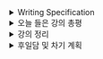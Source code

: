 <details>
<summary>Writing Specification</summary>
<div markdown="1">

>Date : 22.01.20
>
>강좌 분류 : boostcamp AI Tech - AI Mathmatics
>
>>강좌 번호 : 9
>>
>>제목 : CNN 첫걸음
>
>>강좌 번호 : 10
>>
>>제목 : RNN 첫걸음
>
>강좌 분류 : boostcamp AI Tech - Python
>
>>강좌 번호 : 5-1
>>
>>제목 : File / Exception / Log Handling
>
>>강좌 번호 : 5-2
>>
>>제목 : Python Data Handling
>
>>강좌 번호 : 6
>>
>>제목 : Numpy

</div>
</details>

<details>
<summary>오늘 들은 강의 총평</summary>
<div markdown="1">

RNN과 CNN은 많이 이해했던 것으로 생각하고 있었다.
강의 듣기 전에 퀴즈를 풀었을 때도 크게 문제 없이 풀었던 거라서 괜찮겠거니 했는데

심화 과제에서 RNN의 역전파를 구하는 곳에서 크게 애먹었다.

사실 영상 처리에서 RNN을 접하는 것은 쉽지 않다.

근본적으로는 영상(Image)이 시계열 데이터가 아니기 때문이지만(하지만 분명 관련 연구가 많을 것이다),

내 연구 주제는 조금 더 고전적인 영상 처리 공학의 문제를 신경망을 활용한 해결 쪽에 가까웠기 때문에 별로 관심이 없었다.(ConvLSTM정도만 기억나네..)

(대학원 입학하고 처음으로 영상 처리를 공부하면서 별도로 RNN을 공부해보긴 했는데, 그 땐 모든 게 처음인지라.. 생각해보면 역전파를 그 때도 구해본 것 같기도 한데 자료를 못 찾고 있다.)

시계열 데이터 쪽도 최근엔 Transformer와 같은 Attention 모델이 RNN 계열 모델을 다 압도했다고 듣긴 했지만,

RNN은 그 구조 역시 꽤 역사 깊은 구조라고 생각해서 공부해두면 입력 신호를 필터링하는 시스템을 이해하는 측면에서 통찰을 얻을 것이라고 생각한다.

CNN은 컴퓨터 비전에서는 너무 중요한데,

기존의 Perceptron에서 얻을 수 없었던 공간에 대한 정보(Spatial Information)를 신경망이 이해한다는 관점에서 너무 중요하다.

흔히 CNN은 입/출력 텐서의 차원을 맞추는 것에 집중하고, 딥 러닝 강의들이 대부분 이 파트를 시험으로 낸다고 하면 그런 문제를 내는 편이긴 하다.

차원 계산 문제도 물론 중요하다(선대수 관점이라던지, 코딩 관점이라던지 practical하게 중요하다.)

하지만 난 관점이 이 것에 비하면 조금 다른데(여기엔 아마 내 지도 교수님 영향도 있을 것이지만)

각 커널 하나하나마다 필터의 특성을 조금 더 신경써서 보는 편이다.(그렇다고 신경망 파일을 열어서 필터 하나씩 보고 있지는 않음)

그에 대한 생각을 여기다가 적고 종합해보는 시간을 써보도록 하겠다.

</div>
</details>

<details>
<summary>강의 정리</summary>
<div markdown="1">

오늘 강의는 많이 들은 것이 없어서 CNN, RNN 두 분야로 나누어 보면 되겠다.

(22.01.21) -> 다만 내가 오늘 조금 쉰 관계로, RNN은 확률/통계론과 더불어 주말에 작성하도록 하겠다.

<details>
<summary>CNN</summary>
<div markdown="1">

나는 CNN을 이야기하기 전에, 영상 처리 공학의 전반적인 흐름에 대해 이야기 해보고 싶다.

영상 처리 공학의 시작은 무엇일까?

기본적으로 영상 처리 공학의 시작은, 카메라 센서로부터 정보를 어떻게 처리할 것인가?로 시작한다.

그렇기에 모든 영상 처리 공학 과목이 아마 데이터를 이해하는 것에서 시작할 것으로 생각한다.

디지털 공학 내 영상 처리 공학에서 영상은 카메라 센서로부터 측정 값을 받아 약속한 값의 범위 내에서 측정 값을 정렬한 다음, 양자화(Quantization)하여 저장된다.

크게 접하는 데이터로는, 0~255 범위 내 정수의 형태로 저장된 이미지와 0~1 범위 내 실수의 형태로 저장된 이미지가 있다.

쉽게, 값의 범위는 다를 수 있다만, 크게 보면 정수형(Integer)과 실수형(Double)으로 나눌 수 있다.

> 이를테면 나는 16비트 부호가 없는 정수형(uint16)으로 저장된 이미지를 다뤄본 적이 있다. 값의 범위만 다를 뿐이지 똑같다.
> 
> 값의 범위가 다르면, 표현할 수 있는 색상이 많아진다. 다만, 표현할 수 있는 색상의 최대/최소 값이 바뀌진 않는다.
> 
> Limitation이 아니라 Resolution(여기선 해상도가 아니라 분해능)이 좋아지는 것으로 이해하면 좋다.

그러면 데이터를 저장도 했겠다, 다음 영상 처리 공학의 목표가 무엇이었을까?

그것은 바로 영상 내 관심이 있는 영역만 추출하는 것이다.

어떤 입력으로부터 원하는 출력을 반환하는 시스템을 우리는 주로 필터(Filter)라고 부른다.

> 교재에 나온 커널(Kernel)은 필터라고도 부르며 가끔 윈도우(Window)라고도 부른다.

[필터](https://en.wikipedia.org/wiki/Filter)는 정말.. 너무 많은 의미가 있다. 내가 관심이 있는 필터는 [이쪽](https://en.wikipedia.org/wiki/Filter_(signal_processing))이다.

갑자기 신호 처리로 넘어가니 조금 이상할 수도 있다.

하지만 나는 모든 공학은 목표가 다르고 말은 달라도 궤를 같이 한다고 보는 편이다.

왜냐하면 밑바탕은 수학이기 때문이다. 수학을 현실로 비유하면 공학은 현실을 표현하는 언어라고 생각한다.

신호 및 시스템이나 신호 처리 과목에서 필터라는 시스템은 전달 함수라는 개념을 통해 해석한다.

> 필터 : 시간 도메인 t에서 입력 신호 x(t)를 출력 신호 y(t)로 변환해주는 함수
> 
> 필터의 전달 함수 : 시간 도메인 t를 라플라스 도메인 s, (각)주파수 도메인 $\omega$ 로 변환 했을때 다음의 수식이 만족함. 이는 연속 시간에서의 정의이고, 이산 시간에서는 z-transform을 통해 z 도메인으로 정의한다.
> 
> $$Y(s) = H(s)X(s)

신호 처리 과목을 배우면서 이 전달 함수는 거의 1+1마냥 듣게되는데, 이 전달함수의 특성을 특성 방정식(Characteristic Equation)이나 주파수 응답(Frequency Response)을 통해 해석하여 High Pass Filter, Low Pass Filter, Band Pass Filter, Band Stop Filter 등으로 나눈다.

교재 9페이지에 나온 사이트에 있는 다양한 필터들이 저 위에 언급된 필터의 성향을 하나를 가지고 있다고 보면 된다.

이제 CNN으로 돌아가,

[Convolution](https://en.wikipedia.org/wiki/Convolution)은 무엇일까?

위의 링크, 위키피디아의 정의에 의하면,

> 두 함수로부터 하나의 함수가 다른 함수에 의해 어떻게 바뀔것인지를 나타내는 새로운 함수를 생성하는 수학적인 연산

으로, 두 함수 중 하나를 축에 반전시키고 움직여가면서 겹치는 부분을 곱한 함수를 적분하는 함수이다.

[Cross-correlation](https://en.wikipedia.org/wiki/Cross-correlation)은

한 함수를 축에 반전시키지 않고 움직여가며 겹치는 부분을 곱한 함수를 적분하는 것이다.

반전의 유무만 차이가 있는 것인데, 연산은 Cross-correlation으로 하지만 이름이 Convolution인 이유는

교수님의 설명대로 관습의 차이기도 하지만, 사실 Convolution에는 중요한 특성이 있기 때문이다.

> Convolution은 Dirac Delta Function(Impulse Function)과 연산하면 필터의 특성을 그대로 출력해 보여준다.
>
> 반대로 Cross-correlation은 Dirac Delta Function(Impulse Function)과 연산하면 필터의 특성이 역전되어 출력된다.

신호 처리 과목이나 제어 공학이나 이 연산을 이용해 시스템을 해석하는 이유이기도 하다.

궁금하면, 이걸 연산해보면 된다. 출력되는 kernel의 순서를 비교하며 잘 보도록 한다.

> import numpy as np
>
> from scipy import signal
>
> kernel = np.array([[1,2,3],[4,5,6],[7,8,9]])
> 
> impulse = np.array([[0,0,0],[0,1,0],[0,0,0]])
> 
> print(signal.convolve2d(impulse,kernel,mode='same'))
> 
> print(signal.correlate2d(impulse,kernel,mode='same'))

그러나 연산의 차이가 크게 나지 않아서, Cross-correlation으로 계산하는 것인데,

그 결과 현재 신경망이 생성해낸 각 커널들은 사실 역전된 필터로 보는 것이 맞다.

그 외에 강의에서 중요한 것은 차원이 어떻게 출력되는 것인가인데, Padding, Stride를 고려하지 않아 조금 수식이 간단해 보이는 것 같다.

쉽게 입력되는 텐서의 한 차원의 길이를 W1, 출력되는 텐서의 같은 차원의 길이를 W2, 필터의 같은 차원의 길이를 F, Stride(커널 연산 후 몇 픽셀 움직일 것인가)를 S, Padding size(입력되는 텐서의 테두리를 얼마나 늘려줄 것인가 -> 커널 연산을 모서리에서도 할 수 있게끔)를 P로 하면 다음의 수식이 성립된다.

> W2 = (W1 - F + 2P)/S + 1 

</div>
</details>

<details>
<summary>RNN</summary>
<div markdown="1">

여기다 적어

</div>
</details>

</div>
</details>

<details>
<summary>후일담 및 차기 계획</summary>
<div markdown="1">

... 사실 오늘 좀 많이 잤다. 어제 무리한 반동 탓인지.

10시 30분에 잔 것으로 기억하고, 6시에 일어났다.

주말도 있으니까, 싶었는데 이번 주 주말은 은근 바쁘더라.

차기 계획
1. 파이썬 남은 강의 듣기
2. 확률론, 통계론, RNN 정리

</div>
</details>